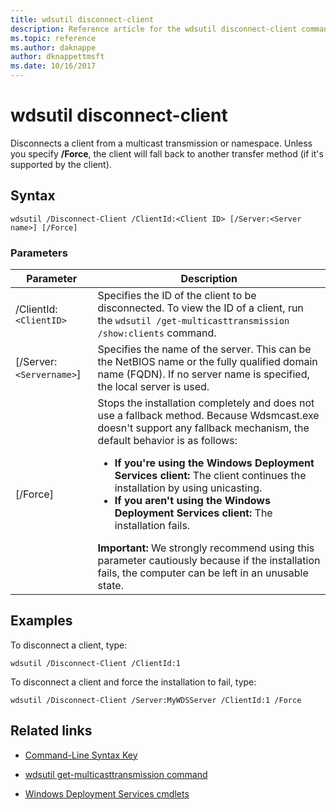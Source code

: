 ```yaml
---
title: wdsutil disconnect-client
description: Reference article for the wdsutil disconnect-client command, which disconnects a client from a multicast transmission or namespace.
ms.topic: reference
ms.author: daknappe
author: dknappettmsft
ms.date: 10/16/2017
---
```


# wdsutil disconnect-client

Disconnects a client from a multicast transmission or namespace. Unless you specify **/Force**, the client will fall back to another transfer method (if it's supported by the client).

## Syntax

```
wdsutil /Disconnect-Client /ClientId:<Client ID> [/Server:<Server name>] [/Force]
```

### Parameters

| Parameter | Description |
|--|--|
| /ClientId:`<ClientID>` | Specifies the ID of the client to be disconnected. To view the ID of a client, run the `wdsutil /get-multicasttransmission /show:clients` command. |
| [/Server:`<Servername>`] | Specifies the name of the server. This can be the NetBIOS name or the fully qualified domain name (FQDN). If no server name is specified, the local server is used. |
| [/Force] | Stops the installation completely and does not use a fallback method. Because Wdsmcast.exe doesn't support any fallback mechanism, the default behavior is as follows:<ul><li>**If you're using the Windows Deployment Services client:** The client continues the installation by using unicasting.</li><li>**If you aren't using the Windows Deployment Services client:** The installation fails.</li></ul>**Important:** We strongly recommend using this parameter cautiously because if the installation fails, the computer can be left in an unusable state. |

## Examples

To disconnect a client, type:

```
wdsutil /Disconnect-Client /ClientId:1
```

To disconnect a client and force the installation to fail, type:

```
wdsutil /Disconnect-Client /Server:MyWDSServer /ClientId:1 /Force
```

## Related links

- [Command-Line Syntax Key](command-line-syntax-key.md)

- [wdsutil get-multicasttransmission command](wdsutil-get-multicasttransmission.md)

- [Windows Deployment Services cmdlets](/powershell/module/wds)
